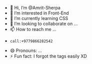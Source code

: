 - 👋 Hi, I’m @Amrit-Sherpa
- 👀 I’m interested in Front-End
- 🌱 I’m currently learning CSS
- 💞️ I’m looking to collaborate on ...
- 📫 How to reach me ...
-     call:+9779866282542
- 😄 Pronouns: ...
- ⚡ Fun fact: I forgot the tags easily XD

<!---
Amrit-Sherpa/Amrit-Sherpa is a ✨ special ✨ repository because its `README.md` (this file) appears on your GitHub profile.
You can click the Preview link to take a look at your changes.
--->
